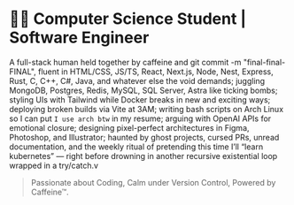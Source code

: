 # 👨‍💻 Computer Science Student | Software Engineer
A full-stack human held together by caffeine and git commit -m "final-final-FINAL", fluent in HTML/CSS, JS/TS, React, Next.js, Node, Nest, Express, Rust, C, C++, C#, Java, and whatever else the void demands; juggling MongoDB, Postgres, Redis, MySQL, SQL Server, Astra like ticking bombs; styling UIs with Tailwind while Docker breaks in new and exciting ways; deploying broken builds via Vite at 3AM; writing bash scripts on Arch Linux so I can put `I use arch btw` in my resume; arguing with OpenAI APIs for emotional closure; designing pixel-perfect architectures in Figma, Photoshop, and Illustrator; haunted by ghost projects, cursed PRs, unread documentation, and the weekly ritual of pretending this time I’ll “learn kubernetes” — right before drowning in another recursive existential loop wrapped in a try/catch.v
> Passionate about Coding, Calm under Version Control, Powered by Caffeine™.
